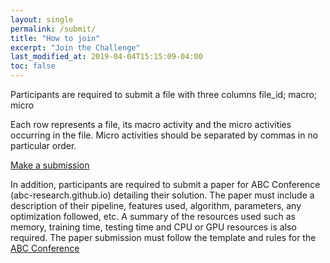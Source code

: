 ```yaml
---
layout: single
permalink: /submit/
title: "How to join"
excerpt: "Join the Challenge"
last_modified_at: 2019-04-04T15:15:09-04:00
toc: false
---
```

Participants are required to submit a file with three columns
file_id; macro; micro

Each row represents a file, its macro activity and the micro activities occurring in the file. Micro activities should be separated by commas in no particular order.

[Make a submission](https://script.google.com/macros/s/AKfycbwvkIzFc7z9a19vSGYUwsymdSBk4y5dbTRLABA7/exec)

In addition, participants are required to submit a paper for ABC Conference (abc-research.github.io) detailing their solution. The paper must include a description of their pipeline, features used, algorithm, parameters, any optimization followed, etc.
A summary of the resources used such as memory, training time, testing time and CPU or GPU resources is also required. The paper submission must follow the template and rules for the [ABC Conference](abc-research.github.io)

